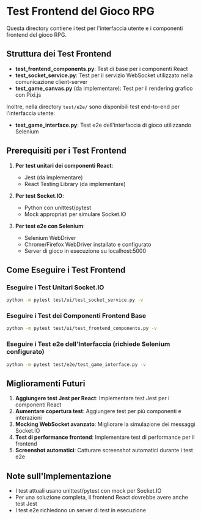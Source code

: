# Test Frontend del Gioco RPG

Questa directory contiene i test per l'interfaccia utente e i componenti frontend del gioco RPG.

## Struttura dei Test Frontend

- **test_frontend_components.py**: Test di base per i componenti React
- **test_socket_service.py**: Test per il servizio WebSocket utilizzato nella comunicazione client-server
- **test_game_canvas.py** (da implementare): Test per il rendering grafico con Pixi.js

Inoltre, nella directory `test/e2e/` sono disponibili test end-to-end per l'interfaccia utente:

- **test_game_interface.py**: Test e2e dell'interfaccia di gioco utilizzando Selenium

## Prerequisiti per i Test Frontend

1. **Per test unitari dei componenti React**:
   - Jest (da implementare)
   - React Testing Library (da implementare)

2. **Per test Socket.IO**:
   - Python con unittest/pytest
   - Mock appropriati per simulare Socket.IO

3. **Per test e2e con Selenium**:
   - Selenium WebDriver
   - Chrome/Firefox WebDriver installato e configurato
   - Server di gioco in esecuzione su localhost:5000

## Come Eseguire i Test Frontend

### Eseguire i Test Unitari Socket.IO

```bash
python -m pytest test/ui/test_socket_service.py -v
```

### Eseguire i Test dei Componenti Frontend Base

```bash
python -m pytest test/ui/test_frontend_components.py -v
```

### Eseguire i Test e2e dell'Interfaccia (richiede Selenium configurato)

```bash
python -m pytest test/e2e/test_game_interface.py -v
```

## Miglioramenti Futuri

1. **Aggiungere test Jest per React**: Implementare test Jest per i componenti React
2. **Aumentare copertura test**: Aggiungere test per più componenti e interazioni
3. **Mocking WebSocket avanzato**: Migliorare la simulazione dei messaggi Socket.IO
4. **Test di performance frontend**: Implementare test di performance per il frontend
5. **Screenshot automatici**: Catturare screenshot automatici durante i test e2e

## Note sull'Implementazione

- I test attuali usano unittest/pytest con mock per Socket.IO
- Per una soluzione completa, il frontend React dovrebbe avere anche test Jest
- I test e2e richiedono un server di test in esecuzione 